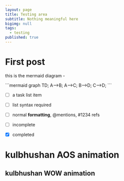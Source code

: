 ```yaml
---
layout: page
title: Testing area
subtitle: Nothing meaningful here
bigimg: null
tags:
  - testing
published: true
---
```



# First post

this is the mermaid diagram -


<div class="mermaid">
```mermaid
graph TD;
    A-->B;
    A-->C;
    B-->D;
    C-->D;
```
</div>



- [ ] a task list item
- [ ] list syntax required
- [ ] normal **formatting**, @mentions, #1234 refs
- [ ] incomplete
- [x] completed




<i class="ai ai-coursera ai-5x"></i>


<i style="color: Tomato;" class="fas fa-stroopwafel fa-3x"></i>

<div class="item" data-aos="fade-up"> <h1> kulbhushan AOS animation</h1> </div>



<div class="wow zoomIn" data-wow-duration="0.5s">
<h2> kulbhushan WOW animation</h2>
</div>


<canvas id="bar-chart-horizontal" width="800" height="450"></canvas>
<script>
new Chart(document.getElementById("bar-chart-horizontal"), {
    type: 'horizontalBar',
    data: {
      labels: ["Africa", "Asia", "Europe", "Latin America", "North America"],
      datasets: [
        {
          label: "Population (millions)",
          backgroundColor: ["#3e95cd", "#8e5ea2","#3cba9f","#e8c3b9","#c45850"],
          data: [2478,5267,734,784,433]
        }
      ]
    },
    options: {
      legend: { display: false },
      title: {
        display: true,
        text: 'Predicted world population (millions) in 2050'
      }
     
    }
});
 
</script>

 
<!--stackedit_data:
eyJoaXN0b3J5IjpbMTQ4MTQzMDAxNF19
-->